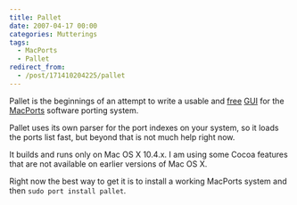 ```yaml
---
title: Pallet
date: 2007-04-17 00:00
categories: Mutterings
tags:
  - MacPorts
  - Pallet
redirect_from:
  - /post/171410204225/pallet
---
```

Pallet is the beginnings of an attempt to write a usable and [free](https://web.archive.org/web/20250531193531/https://www.gnu.org/philosophy/free-sw.html) [GUI](https://en.wikipedia.org/wiki/Graphical_user_interface) for the [MacPorts](https://www.macports.org) software porting system.

Pallet uses its own parser for the port indexes on your system, so it loads the ports list fast, but beyond that is not much help right now.

It builds and runs only on Mac OS X 10.4.x. I am using some Cocoa features that are not available on earlier versions of Mac OS X.

Right now the best way to get it is to install a working MacPorts system and then `sudo port install pallet`.
